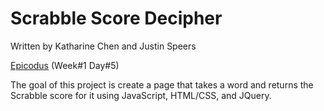 <h1>Scrabble Score Decipher</h1>

<p>Written by Katharine Chen and Justin Speers</p>
<p><a href="http://www.epicodus.com/">Epicodus</a> (Week#1 Day#5)</p>

<p>The goal of this project is create a page that takes a word and returns the Scrabble score for it using JavaScript, HTML/CSS, and JQuery. </p>